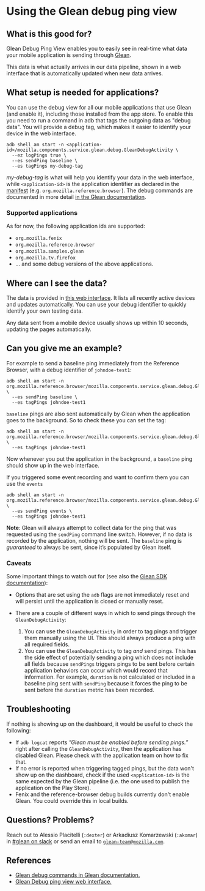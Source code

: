 # Using the Glean debug ping view

<!-- toc -->

## What is this good for?

Glean Debug Ping View enables you to easily see in real-time what data your
mobile application is sending through [Glean](glean.md).

This data is what actually arrives in our data pipeline, shown in a web
interface that is automatically updated when new data arrives.

## What setup is needed for applications?

You can use the debug view for all our mobile applications that use Glean (and
enable it), including those installed from the app store.
To enable this you need to run a command in adb that tags the outgoing data as
"debug data".
You will provide a debug tag, which makes it easier to identify your device in
the web interface.

```
adb shell am start -n <application-id>/mozilla.components.service.glean.debug.GleanDebugActivity \
  --ez logPings true \
  --es sendPing baseline \
  --es tagPings my-debug-tag
```

_my-debug-tag_ is what will help you identify your data in the web interface,
while `<application-id>`  is the application identifier as declared in the
[manifest][appid] (e.g. `org.mozilla.reference.browser`).
The debug commands are documented in more detail
[in the Glean documentation][glean_debug].

[appid]: https://developer.android.com/studio/build/application-id
[glean_debug]: https://mozilla.github.io/glean/book/user/debugging.html

### Supported applications

As for now, the following application ids are supported:

* `org.mozilla.fenix`
* `org.mozilla.reference.browser`
* `org.mozilla.samples.glean`
* `org.mozilla.tv.firefox`
* ... and some debug versions of the above applications.

## Where can I see the data?

The data is provided in [this web interface][debug_view].
It lists all recently active devices and updates automatically.
You can use your debug identifier to quickly identify your own testing data.

Any data sent from a mobile device usually shows up within 10 seconds,
updating the pages automatically.

[debug_view]: https://debug-ping-preview.firebaseapp.com/

## Can you give me an example?

For example to send a baseline ping immediately from the Reference Browser,
with a debug identifier of `johndoe-test1`:

```
adb shell am start -n org.mozilla.reference.browser/mozilla.components.service.glean.debug.GleanDebugActivity \
  --es sendPing baseline \
  --es tagPings johndoe-test1
```

`baseline` pings are also sent automatically by Glean when the application goes
to the background.
So to check these you can set the tag:

```
adb shell am start -n org.mozilla.reference.browser/mozilla.components.service.glean.debug.GleanDebugActivity \
  --es tagPings johndoe-test1
```

Now whenever you put the application in the background, a `baseline` ping
should show up in the web interface.

If you triggered some event recording and want to confirm them you can use
the `events`

```
adb shell am start -n org.mozilla.reference.browser/mozilla.components.service.glean.debug.GleanDebugActivity \
  --es sendPing events \
  --es tagPings johndoe-test1
```

**Note**: Glean will always attempt to collect data for the ping that was
requested using the `sendPing` command line switch.
However, if no data is recorded by the application, nothing will be sent.
The `baseline` ping is _guaranteed_ to always be sent, since it’s populated
by Glean itself.

### Caveats

Some important things to watch out for (see also the [Glean SDK documentation]):

- Options that are set using the `adb` flags are not immediately reset and will
  persist until the application is closed or manually reset.

- There are a couple of different ways in which to send pings through the
  `GleanDebugActivity`:
    1. You can use the `GleanDebugActivity` in order to tag pings and trigger
       them manually using the UI.  This should always produce a ping with all
       required fields.
    2. You can use the `GleanDebugActivity` to tag _and_ send pings.
       This has the side effect of potentially sending a ping which does not
       include all fields because `sendPings` triggers pings to be sent before
       certain application behaviors can occur which would record that
       information.
       For example, `duration` is not calculated or included in a baseline
       ping sent with `sendPing` because it forces the ping to be sent before
       the `duration` metric has been recorded.

[Glean SDK documentation]: https://github.com/mozilla-mobile/android-components/tree/master/components/service/glean#important-gleandebugactivity-notes

## Troubleshooting

If nothing is showing up on the dashboard, it would be useful to check the following:

*   If `adb logcat` reports _”Glean must be enabled before sending pings.”_
    right after calling the `GleanDebugActivity`, then the application has
    disabled Glean.
    Please check with the application team on how to fix that.
*   If no error is reported when triggering tagged pings, but the data won't
    show up on the dashboard, check if the used `<application-id>` is the same
    expected by the Glean pipeline (i.e. the one used to publish the
    application on the Play Store).
*   Fenix and the reference-browser debug builds currently don't enable Glean.
    You could override this in local builds.


## Questions? Problems?

Reach out to Alessio Placitelli (`:dexter`) or
Arkadiusz Komarzewski (`:akomar`) in [#glean on slack][slack] or send an email
to [`glean-team@mozilla.com`](mailto:glean-team@mozilla.com).

[slack]: https://mozilla.slack.com/messages/CEE12R4E8/

## References

*   [Glean debug commands in Glean documentation.](https://mozilla.github.io/glean/book/user/debugging.html)
*   [Glean Debug ping view web interface.](https://debug-ping-preview.firebaseapp.com/)
